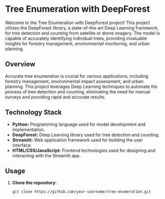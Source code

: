 # Tree Enumeration with DeepForest

Welcome to the Tree Enumeration with DeepForest project! This project utilizes the DeepForest library, a state-of-the-art Deep Learning framework, for tree detection and counting from satellite or drone imagery. The model is capable of accurately identifying individual trees, providing invaluable insights for forestry management, environmental monitoring, and urban planning.

## Overview

Accurate tree enumeration is crucial for various applications, including forestry management, environmental impact assessment, and urban planning. This project leverages Deep Learning techniques to automate the process of tree detection and counting, eliminating the need for manual surveys and providing rapid and accurate results.

## Technology Stack

- **Python:** Programming language used for model development and implementation.
- **DeepForest:** Deep Learning library used for tree detection and counting.
- **Streamlit:** Web application framework used for building the user interface.
- **HTML/CSS/JavaScript:** Frontend technologies used for designing and interacting with the Streamlit app.

## Usage

1. **Clone the repository:**

   ```bash
   git clone https://github.com/your-username/tree-enumeration.git
